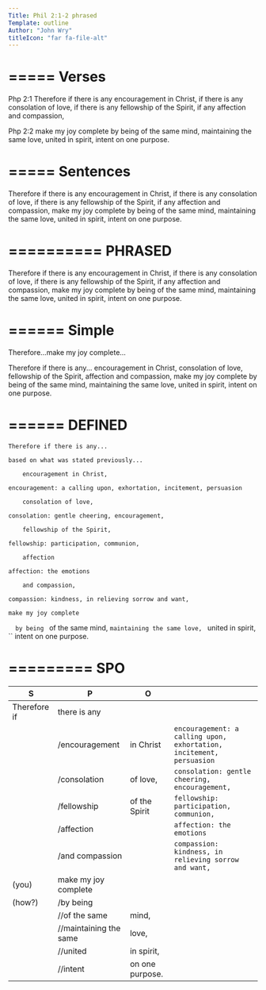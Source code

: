 ```yaml
---
Title: Phil 2:1-2 phrased
Template: outline
Author: "John Wry"
titleIcon: "far fa-file-alt"
---
```

# ===== Verses

Php 2:1  Therefore if there is any encouragement in Christ, if there is any consolation of love, if there is any fellowship of the Spirit, if any affection and compassion,

Php 2:2  make my joy complete by being of the same mind, maintaining the same love, united in spirit, intent on one purpose.

# ===== Sentences

Therefore if there is any encouragement in Christ, if there is any consolation of love, if there is any fellowship of the Spirit, if any affection and compassion, make my joy complete by being of the same mind, maintaining the same love, united in spirit, intent on one purpose.

# ========== PHRASED
Therefore 
	if there is any encouragement in Christ, 
	if there is any consolation of love, 
	if there is any fellowship of the Spirit, 
	if any affection and compassion, 
make my joy complete 
	by being 
		of the same mind, 
		maintaining the same love, 
		united in spirit, 
		intent on one purpose.

# ====== Simple
Therefore...make my joy complete...

Therefore if there is any...
	encouragement in Christ, 
	consolation of love, 
	fellowship of the Spirit, 
	affection 
	and compassion, 
make my joy complete 
	by being 
		of the same mind, 
		maintaining the same love, 
		united in spirit, 
		intent on one purpose.

# ====== DEFINED

	Therefore if there is any...
`based on what was stated previously...`

		encouragement in Christ,
`encouragement: a calling upon, exhortation, incitement, persuasion`

		consolation of love, 
`consolation: gentle cheering, encouragement,`

		fellowship of the Spirit, 
`fellowship: participation, communion,`

		affection 
`affection: the emotions`

		and compassion,
`compassion: kindness, in relieving sorrow and want,`

	make my joy complete 
``	
		by being 
``
			of the same mind, 
``
			maintaining the same love, 
``
			united in spirit, 
``
			intent on one purpose.


# ========= SPO 

|S|P|O|  |
|---|---|---|---|
|Therefore if| there is any| ||
| |/encouragement |in Christ|`encouragement: a calling upon, exhortation, incitement, persuasion` |
| |/consolation |of love,|`consolation: gentle cheering, encouragement,` |
| |/fellowship |of the Spirit| `fellowship: participation, communion,`|
| |/affection| |`affection: the emotions`  |
| |/and compassion| | `compassion: kindness, in relieving sorrow and want,`|
|(you) |make my joy complete| | |
|(how?) |/by being | ||
| |//of the same |mind, | |
| |//maintaining the same |love, ||
| |//united |in spirit,| |
| |//intent |on one purpose.||